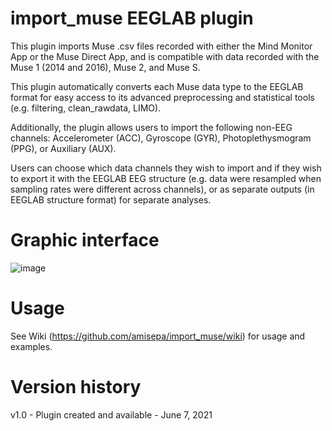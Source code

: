 # import_muse EEGLAB plugin

This plugin imports Muse .csv files recorded with either the Mind Monitor App or the Muse Direct App, and is compatible with data recorded with the Muse 1 (2014 and 2016), Muse 2, and Muse S.

This plugin automatically converts each Muse data type to the EEGLAB format for easy access to its advanced preprocessing and statistical tools (e.g. filtering, clean_rawdata, LIMO).

Additionally, the plugin allows users to import the following non-EEG channels: Accelerometer (ACC), Gyroscope (GYR), Photoplethysmogram (PPG), or Auxiliary (AUX). 

Users can choose which data channels they wish to import and if they wish to export it with the EEGLAB EEG structure (e.g. data were resampled when sampling rates were different across channels), or as separate outputs (in EEGLAB structure format) for separate analyses. 

# Graphic interface

![image](https://user-images.githubusercontent.com/58382227/120024250-bb6d2980-bfa3-11eb-9980-6f6b1b87161f.png)


# Usage

See Wiki (https://github.com/amisepa/import_muse/wiki) for usage and examples.

# Version history
v1.0 - Plugin created and available - June 7, 2021
